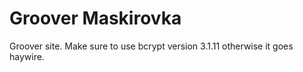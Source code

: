 # Groover Maskirovka
Groover site. Make sure to use bcrypt version 3.1.11 otherwise it goes haywire. 